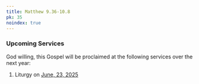 ```yaml
---
title: Matthew 9.36-10.8
pk: 35
noindex: true
---
```


### Upcoming Services

God willing, this Gospel will be proclaimed at the following services over the next year:


1. Liturgy on [June, 23, 2025](https://orthocal.info/readings/gregorian/2025/06/23/)
